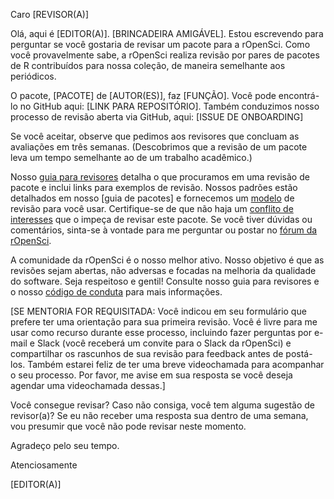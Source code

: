 Caro [REVISOR(A)]

Olá, aqui é [EDITOR(A)]. [BRINCADEIRA AMIGÁVEL]. Estou escrevendo para perguntar se você gostaria de revisar um pacote para a rOpenSci. Como você provavelmente sabe, a rOpenSci realiza revisão por pares de pacotes de R contribuídos para nossa coleção, de maneira semelhante aos periódicos.

O pacote, [PACOTE] de [AUTOR(ES)], faz [FUNÇÃO]. Você pode encontrá-lo no GitHub aqui: [LINK PARA REPOSITÓRIO]. Também conduzimos nosso processo de revisão aberta via GitHub, aqui: [ISSUE DE ONBOARDING]

Se você aceitar, observe que pedimos aos revisores que concluam as avaliações em três semanas. (Descobrimos que a revisão de um pacote leva um tempo semelhante ao de um trabalho acadêmico.)

Nosso [guia para revisores] detalha o que procuramos em uma revisão de pacote e inclui links para exemplos de revisão. Nossos padrões estão detalhados em nosso [guia de pacotes] e fornecemos um [modelo] de revisão para você usar. Certifique-se de que não haja um [conflito de interesses](https://devguide.ropensci.org/policies.html#coi) que o impeça de revisar este pacote. Se você tiver dúvidas ou comentários, sinta-se à vontade para me perguntar ou postar no [fórum da rOpenSci].

A comunidade da rOpenSci é o nosso melhor ativo. Nosso objetivo é que as revisões sejam abertas, não adversas e focadas na melhoria da qualidade do software. Seja respeitoso e gentil! Consulte nosso guia para revisores e o nosso [código de conduta](https://ropensci.org/code-of-conduct/) para mais informações.


[SE MENTORIA FOR REQUISITADA: Você indicou em seu formulário que prefere ter uma orientação para sua primeira revisão. Você é livre para me usar como recurso durante esse processo, incluindo fazer perguntas por e-mail e Slack (você receberá um convite para o Slack da rOpenSci) e compartilhar os rascunhos de sua revisão para feedback antes de postá-los. Também estarei feliz de ter uma breve videochamada para acompanhar o seu processo. Por favor, me avise em sua resposta se você deseja agendar uma videochamada dessas.]

Você consegue revisar? Caso não consiga, você tem alguma sugestão de revisor(a)? Se eu não receber uma resposta sua dentro de uma semana, vou presumir que você não pode revisar neste momento.

Agradeço pelo seu tempo.

Atenciosamente

[EDITOR(A)]

[guia para revisores]: https://devguide.ropensci.org/reviewerguide.html
[guia para pacotes]: https://devguide.ropensci.org/building.html
[modelo]: https://devguide.ropensci.org/reviewtemplate.html
[fórum da rOpenSci]: https://discuss.ropensci.org/
